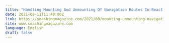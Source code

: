```yaml
---
title: "Handling Mounting And Unmounting Of Navigation Routes In React Native"
date: 2021-08-11T11:40:00Z
link: https://smashingmagazine.com/2021/08/mounting-unmounting-navigation-routes-react-native/?utm_medium=RSS&utm_source=news.12bit.vn
site: www.smashingmagazine.com
language: English
draft: false
---
```

